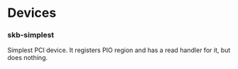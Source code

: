 # Devices

### skb-simplest

Simplest PCI device. It registers PIO region and has a read handler for it, but does nothing.

